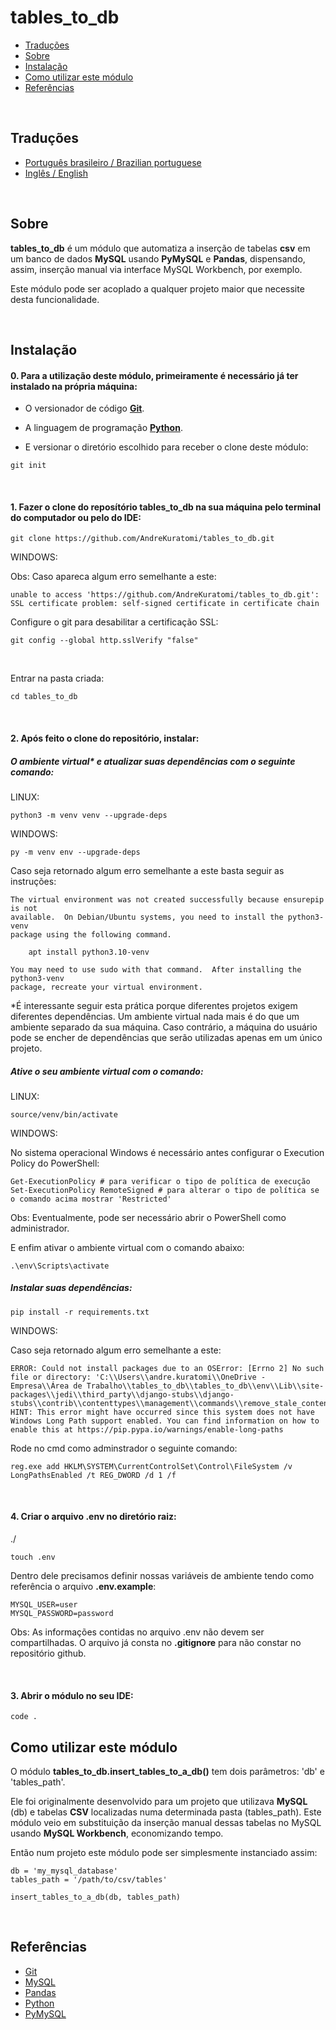 # tables_to_db

- [Traduções](#traduções)
- [Sobre](#sobre)
- [Instalação](#instalação)
- [Como utilizar este módulo](#como-utilizar-este-módulo)
- [Referências](#referências)

<br>

## Traduções

- [Português brasileiro / Brazilian portuguese](/.multilingual_readmes/README.pt-br.md)
- [Inglês / English](https://github.com/AndreKuratomi/tables_to_db)

<br>

## Sobre

<b>tables_to_db</b> é um módulo que automatiza a inserção de tabelas <strong>csv</strong> em um banco de dados <strong>MySQL</strong> usando <strong>PyMySQL</strong> e <strong>Pandas</strong>, dispensando, assim, inserção manual via interface MySQL Workbench, por exemplo.

Este módulo pode ser acoplado a qualquer projeto maior que necessite desta funcionalidade.

<br>

## Instalação

<h4>0. Para a utilização deste módulo, primeiramente é necessário já ter instalado na própria máquina:</h4>

- O versionador de código <b>[Git](https://git-scm.com/downloads)</b>.

- A linguagem de programação <b>[Python](https://www.python.org/downloads/)</b>.

- <p> E versionar o diretório escolhido para receber o clone deste módulo:</p>

```
git init
```

<br>
<h4>1. Fazer o clone do reposítório <b>tables_to_db</b> na sua máquina pelo terminal do computador ou pelo do IDE:</h4>

```
git clone https://github.com/AndreKuratomi/tables_to_db.git
```

WINDOWS:

Obs: Caso apareca algum erro semelhante a este: 

```
unable to access 'https://github.com/AndreKuratomi/tables_to_db.git': SSL certificate problem: self-signed certificate in certificate chain
```

Configure o git para desabilitar a certificação SSL:

```
git config --global http.sslVerify "false"
```
<br>
<p>Entrar na pasta criada:</p>

```
cd tables_to_db
```
<br>

<h4>2. Após feito o clone do repositório, instalar:</h4>

<h5>O ambiente virtual* e atualizar suas dependências com o seguinte comando:</h5>

LINUX:
```
python3 -m venv venv --upgrade-deps
```

WINDOWS:
```
py -m venv env --upgrade-deps
```

Caso seja retornado algum erro semelhante a este basta seguir as instruções:

```
The virtual environment was not created successfully because ensurepip is not
available.  On Debian/Ubuntu systems, you need to install the python3-venv
package using the following command.

    apt install python3.10-venv

You may need to use sudo with that command.  After installing the python3-venv
package, recreate your virtual environment.
```

*É interessante seguir esta prática porque diferentes projetos exigem diferentes dependências. Um ambiente virtual nada mais é do que um ambiente separado da sua máquina. Caso contrário, a máquina do usuário pode se encher de dependências que serão utilizadas apenas em um único projeto.

<h5>Ative o seu ambiente virtual com o comando:</h5>

LINUX:
```
source/venv/bin/activate
```

WINDOWS:

No sistema operacional Windows é necessário antes configurar o Execution Policy do PowerShell:

```
Get-ExecutionPolicy # para verificar o tipo de política de execução
Set-ExecutionPolicy RemoteSigned # para alterar o tipo de política se o comando acima mostrar 'Restricted'
```
Obs: Eventualmente, pode ser necessário abrir o PowerShell como administrador.

E enfim ativar o ambiente virtual com o comando abaixo:

```
.\env\Scripts\activate
```


<h5>Instalar suas dependências:</h5>

```
pip install -r requirements.txt
```

WINDOWS:

Caso seja retornado algum erro semelhante a este:

```
ERROR: Could not install packages due to an OSError: [Errno 2] No such file or directory: 'C:\\Users\\andre.kuratomi\\OneDrive - Empresa\\Área de Trabalho\\tables_to_db\\tables_to_db\\env\\Lib\\site-packages\\jedi\\third_party\\django-stubs\\django-stubs\\contrib\\contenttypes\\management\\commands\\remove_stale_contenttypes.pyi'
HINT: This error might have occurred since this system does not have Windows Long Path support enabled. You can find information on how to enable this at https://pip.pypa.io/warnings/enable-long-paths
```

Rode no cmd como adminstrador o seguinte comando:

```
reg.exe add HKLM\SYSTEM\CurrentControlSet\Control\FileSystem /v LongPathsEnabled /t REG_DWORD /d 1 /f
```
<br>

<h4>4. Criar o arquivo <b>.env</b> no diretório raiz:</h4>

./
```
touch .env
```

Dentro dele precisamos definir nossas variáveis de ambiente tendo como referência o arquivo <b>.env.example</b>:

```
MYSQL_USER=user
MYSQL_PASSWORD=password
```

Obs: As informações contidas no arquivo .env não devem ser compartilhadas. O arquivo já consta no <b>.gitignore</b> para não constar no repositório github.

<br>


<h4>3. Abrir o módulo no seu IDE:</h4>

```
code .
```


## Como utilizar este módulo

O módulo <b>tables_to_db.insert_tables_to_a_db()</b> tem dois parâmetros: 'db' e 'tables_path'.

Ele foi originalmente desenvolvido para um projeto que utilizava <b>MySQL</b> (db) e tabelas <b>CSV</b> localizadas numa determinada pasta (tables_path). Este módulo veio em substituição da inserção manual dessas tabelas no MySQL usando <b>MySQL Workbench</b>, economizando tempo.

Então num projeto este módulo pode ser simplesmente instanciado assim:

```
db = 'my_mysql_database'
tables_path = '/path/to/csv/tables'

insert_tables_to_a_db(db, tables_path)
```

<br>


## Referências

- [Git](https://git-scm.com/downloads)
- [MySQL](https://https://www.mysql.com/)
- [Pandas](https://pandas.pydata.org/docs/)
- [Python](https://www.python.org/downloads/)
- [PyMySQL](https://pypi.org/project/PyMySQL/)
  
